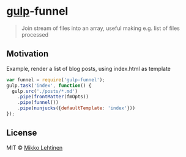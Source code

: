 # [gulp](http://gulpjs.com)-funnel

> Join stream of files into an array, useful making e.g. list of files processed

## Motivation

Example, render a list of blog posts, using index.html as template

```javascript
var funnel = require('gulp-funnel');
gulp.task('index', function() {
  gulp.src('./posts/*.md')
    .pipe(frontMatter(fmOpts))
    .pipe(funnel())
    .pipe(nunjucks({defaultTemplate: 'index'}))
});
```

## License

MIT © [Mikko Lehtinen](https://twitter.com/kosmikko)
